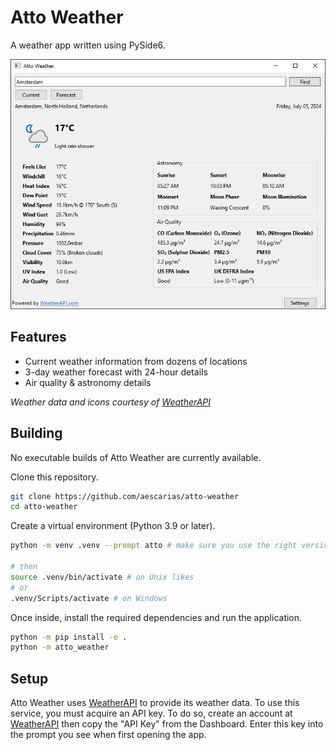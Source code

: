 # Atto Weather

A weather app written using PySide6.

![Amsterdam's weather shown in Atto](.github/assets/image.png)

## Features

- Current weather information from dozens of locations
- 3-day weather forecast with 24-hour details
- Air quality & astronomy details

*Weather data and icons courtesy of [WeatherAPI]*

## Building

No executable builds of Atto Weather are currently available.

Clone this repository.

```sh
git clone https://github.com/aescarias/atto-weather
cd atto-weather
```

Create a virtual environment (Python 3.9 or later).

```sh
python -m venv .venv --prompt atto # make sure you use the right version!

# then
source .venv/bin/activate # on Unix likes
# or
.venv/Scripts/activate # on Windows
```

Once inside, install the required dependencies and run the application.

```sh
python -m pip install -e .
python -m atto_weather
```

## Setup

Atto Weather uses [WeatherAPI] to provide its weather data. To use this service, you must acquire an API key. To do so, create an account at [WeatherAPI] then copy the "API Key" from the Dashboard. Enter this key into the prompt you see when first opening the app.

[WeatherAPI]: https://weatherapi.com
